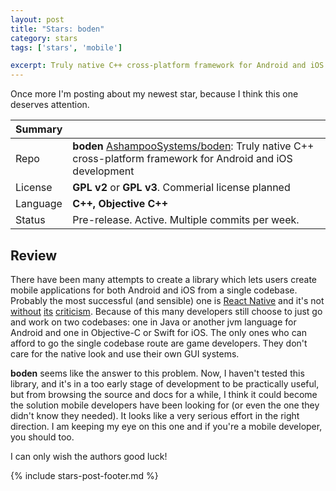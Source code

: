 ```yaml
---
layout: post
title: "Stars: boden"
category: stars
tags: ['stars', 'mobile']

excerpt: Truly native C++ cross-platform framework for Android and iOS development
---
```


Once more I'm posting about my newest star, because I think this one deserves attention.

| Summary | |
|---|---|
| Repo     | **boden** [AshampooSystems/boden](https://github.com/AshampooSystems/boden): Truly native C++ cross-platform framework for Android and iOS development |
| License  | **GPL v2** or **GPL v3**. Commerial license planned |
| Language | **C++, Objective C++** |
| Status   | Pre-release. Active. Multiple commits per week. |

## Review

There have been many attempts to create a library which lets users create mobile applications for both Android and iOS from a single codebase. Probably the most successful (and sensible) one is [React Native](https://facebook.github.io/react-native/) and it's not [without](https://facebook.github.io/react-native/) [its](https://www.intertech.com/Blog/react-native-pros-cons-building-mobile-apps-just-got-simpler/) [criticism](https://www.altexsoft.com/blog/engineering/the-good-and-the-bad-of-reactjs-and-react-native/). Because of this many developers still choose to just go and work on two codebases: one in Java or another jvm language for Android and one in Objective-C or Swift for iOS. The only ones who can afford to go the single codebase route are game developers. They don't care for the native look and use their own GUI systems.

**boden** seems like the answer to this problem. Now, I haven't tested this library, and it's in a too early stage of development to be practically useful, but from browsing the source and docs for a while, I think it could become the solution mobile developers have been looking for (or even the one they didn't know they needed). It looks like a very serious effort in the right direction. I am keeping my eye on this one and if you're a mobile developer, you should too.

I can only wish the authors good luck!

{% include stars-post-footer.md %}